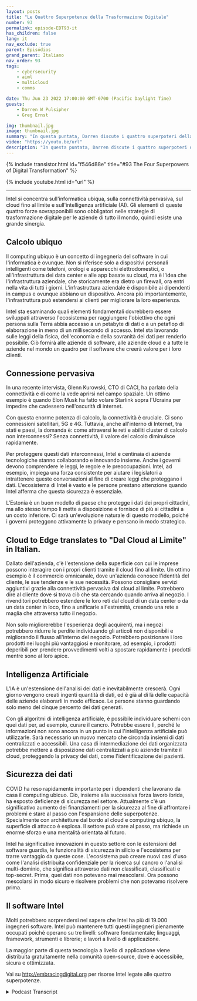 ```yaml
---
layout: posts
title: "Le Quattro Superpotenze della Trasformazione Digitale"
number: 93
permalink: episode-EDT93-it
has_children: false
lang: it
nav_exclude: true
parent: Episódios
grand_parent: Italiano
nav_order: 93
tags:
    - cybersecurity
    - aiml
    - multicloud
    - comms

date: Thu Jun 23 2022 17:00:00 GMT-0700 (Pacific Daylight Time)
guests:
    - Darren W Pulsipher
    - Greg Ernst

img: thumbnail.jpg
image: thumbnail.jpg
summary: "In questa puntata, Darren discute i quattro superpoteri della trasformazione digitale con Greg Ernst di Intel, Corporate VP of Sales, Americas. Calcolo ubiquo, Connettività pervasiva, Cloud to Edge, Intelligenza Artificiale."
video: "https://youtu.be/url"
description: "In questa puntata, Darren discute i quattro superpoteri della trasformazione digitale con Greg Ernst di Intel, Corporate VP of Sales, Americas. Calcolo ubiquo, Connettività pervasiva, Cloud to Edge, Intelligenza Artificiale."
---
```


<div>
{% include transistor.html id="f546d88e" title="#93 The Four Superpowers of Digital Transformation" %}

{% include youtube.html id="url" %}
</div>

---

Intel si concentra sull'informatica ubiqua, sulla connettività pervasiva, sul cloud fino al limite e sull'intelligenza artificiale (AI). Gli elementi di queste quattro forze sovrapponibili sono obbligatori nelle strategie di trasformazione digitale per le aziende di tutto il mondo, quindi esiste una grande sinergia.

## Calcolo ubiquo

Il computing ubiquo è un concetto di ingegneria del software in cui l'informatica è ovunque. Non si riferisce solo a dispositivi personali intelligenti come telefoni, orologi e apparecchi elettrodomestici, o all'infrastruttura dei data center e alle app basate su cloud, ma è l'idea che l'infrastruttura aziendale, che storicamente era dietro un firewall, ora entri nella vita di tutti i giorni. L'infrastruttura aziendale è disponibile ai dipendenti in campus e ovunque abbiano un dispositivo. Ancora più importantemente, l'infrastruttura può estendersi ai clienti per migliorare la loro esperienza.

Intel sta esaminando quali elementi fondamentali dovrebbero essere sviluppati attraverso l'ecosistema per raggiungere l'obiettivo che ogni persona sulla Terra abbia accesso a un petabyte di dati o a un petaflop di elaborazione in meno di un millisecondo di accesso. Intel sta lavorando sulle leggi della fisica, dell'economia e della sovranità dei dati per renderlo possibile. Ciò fornirà alle aziende di software, alle aziende cloud e a tutte le aziende nel mondo un quadro per il software che creerà valore per i loro clienti.

## Connessione pervasiva

In una recente intervista, Glenn Kurowski, CTO di CACI, ha parlato della connettività e di come la vede aprirsi nel campo spaziale. Un ottimo esempio è quando Elon Musk ha fatto volare Starlink sopra l'Ucraina per impedire che cadessero nell'oscurità di internet.

Con questa enorme potenza di calcolo, la connettività è cruciale. Ci sono connessioni satellitari, 5G e 4G. Tuttavia, anche all'interno di Internet, tra stati e paesi, la domanda è: come attraversi le reti e abiliti cluster di calcolo non interconnessi? Senza connettività, il valore del calcolo diminuisce rapidamente.

Per proteggere questi dati interconnessi, Intel e centinaia di aziende tecnologiche stanno collaborando e innovando insieme. Anche i governi devono comprendere le leggi, le regole e le preoccupazioni. Intel, ad esempio, impiega una forza consistente per aiutare i legislatori a intrattenere queste conversazioni al fine di creare leggi che proteggano i dati. L'ecosistema di Intel è vasto e le persone prestano attenzione quando Intel afferma che questa sicurezza è essenziale.

L'Estonia è un buon modello di paese che protegge i dati dei propri cittadini, ma allo stesso tempo li mette a disposizione e fornisce di più ai cittadini a un costo inferiore. Ci sarà un'evoluzione naturale di questo modello, poiché i governi proteggono attivamente la privacy e pensano in modo strategico.

## Cloud to Edge translates to "Dal Cloud al Limite" in Italian.

Dallato dell'azienda, c'è l'estensione della superficie con cui le imprese possono interagire con i propri clienti tramite il cloud fino al limite. Un ottimo esempio è il commercio omnicanale, dove un'azienda conosce l'identità del cliente, le sue tendenze e le sue necessità. Possono consigliare servizi aggiuntivi grazie alla connettività pervasiva dal cloud al limite. Potrebbero dire al cliente dove si trova ciò che sta cercando quando arriva al negozio. I rivenditori potrebbero estendere le loro reti dal cloud di un data center o da un data center in loco, fino a unificarle all'estremità, creando una rete a maglia che attraversa tutto il negozio.

Non solo migliorerebbe l'esperienza degli acquirenti, ma i negozi potrebbero ridurre le perdite individuando gli articoli non disponibili e migliorando il flusso all'interno del negozio. Potrebbero posizionare i loro prodotti nei luoghi più vantaggiosi e monitorare, ad esempio, i prodotti deperibili per prendere provvedimenti volti a spostare rapidamente i prodotti mentre sono al loro apice.

## Intelligenza Artificiale

L'IA è un'estensione dell'analisi dei dati e inevitabilmente crescerà. Ogni giorno vengono creati ingenti quantità di dati, ed è già al di là delle capacità delle aziende elaborarli in modo efficace. Le persone stanno guardando solo meno del cinque percento dei dati generati.

Con gli algoritmi di intelligenza artificiale, è possibile individuare schemi con quei dati per, ad esempio, curare il cancro. Potrebbe essere lì, perché le informazioni non sono ancora in un punto in cui l'intelligenza artificiale può utilizzarle. Sarà necessario un nuovo mercato che circonda insiemi di dati centralizzati e accessibili. Una casa di intermediazione dei dati organizzata potrebbe mettere a disposizione dati centralizzati a più aziende tramite il cloud, proteggendo la privacy dei dati, come l'identificazione dei pazienti.

## Sicurezza dei dati

COVID ha reso rapidamente importante per i dipendenti che lavorano da casa il computing ubicuo. Ciò, insieme alla successiva forza lavoro ibrida, ha esposto deficienze di sicurezza nel settore. Attualmente c'è un significativo aumento dei finanziamenti per la sicurezza al fine di affrontare i problemi e stare al passo con l'espansione delle superpotenze. Specialmente con architetture dal bordo al cloud e computing ubiquo, la superficie di attacco è esplosa. Il settore può stare al passo, ma richiede un enorme sforzo e una mentalità orientata al futuro.

Intel ha significative innovazioni in questo settore con le estensioni del software guardia, le funzionalità di sicurezza in silicio e l'ecosistema per trarre vantaggio da queste cose. L'ecosistema può creare nuovi casi d'uso come l'analisi distribuita confidenziale per la ricerca sul cancro o l'analisi multi-dominio, che significa attraverso dati non classificati, classificati e top-secret. Prima, quei dati non potevano mai mescolarsi. Ora possono mescolarsi in modo sicuro e risolvere problemi che non potevamo risolvere prima.

## Il software Intel

Molti potrebbero sorprendersi nel sapere che Intel ha più di 19.000 ingegneri software. Intel può mantenere tutti questi ingegneri pienamente occupati poiché operano su tre livelli: software fondamentale; linguaggi, framework, strumenti e librerie; e lavori a livello di applicazione.

La maggior parte di questa tecnologia a livello di applicazione viene distribuita gratuitamente nella comunità open-source, dove è accessibile, sicura e ottimizzata.

Vai su http://embracingdigital.org per risorse Intel legate alle quattro superpotenze.



<details>
<summary> Podcast Transcript </summary>

<p></p>

</details>
